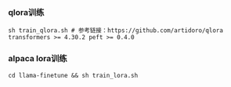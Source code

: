 ### qlora训练
    sh train_qlora.sh # 参考链接：https://github.com/artidoro/qlora 
    transformers >= 4.30.2 peft >= 0.4.0
### alpaca lora训练
    cd llama-finetune && sh train_lora.sh
